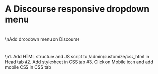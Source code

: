 #  A Discourse responsive dropdown menu
#
\nAdd dropdown menu on Discourse
#
\n1. Add HTML structure and JS script to /admin/customize/css_html in Head tab
#2. Add stylesheet in CSS tab
#3. Click on Mobile icon and add mobile CSS in CSS tab
